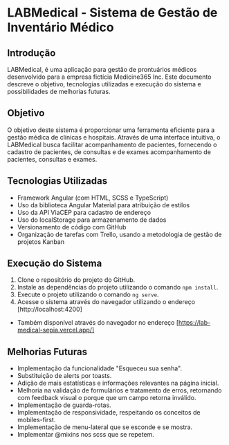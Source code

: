 # LABMedical - Sistema de Gestão de Inventário Médico

## Introdução
LABMedical, é uma aplicação para gestão de prontuários médicos desenvolvido para a empresa fictícia Medicine365 Inc. Este documento descreve o objetivo, tecnologias utilizadas e execução do sistema e possibilidades de melhorias futuras.

## Objetivo
O objetivo deste sistema é proporcionar uma ferramenta eficiente para a gestão médica de clínicas e hospitais. Através de uma interface intuitiva, o LABMedical busca facilitar acompanhamento de pacientes, fornecendo o cadastro de pacientes, de consultas e de exames acompanhamento de pacientes, consultas e exames.

## Tecnologias Utilizadas
- Framework Angular (com HTML, SCSS e TypeScript)
- Uso da biblioteca Angular Material para atribuição de estilos
- Uso da API ViaCEP para cadastro de endereço
- Uso do localStorage para armazenamento de dados
- Versionamento de código com GitHub
- Organização de tarefas com Trello, usando a metodologia de gestão de projetos Kanban

## Execução do Sistema
1. Clone o repositório do projeto do GitHub.
2. Instale as dependências do projeto utilizando o comando `npm install`.
3. Execute o projeto utilizando o comando `ng serve`.
4. Acesse o sistema através do navegador utilizando o endereço [http://localhost:4200]
- Também disponível através do navegador no endereço [https://lab-medical-sepia.vercel.app/]

## Melhorias Futuras
- Implementação da funcionalidade "Esqueceu sua senha".
- Substituição de alerts por toasts.
- Adição de mais estatísticas e informações relevantes na página inicial.
- Melhoria na validação de formulários e tratamento de erros, retornando com feedback visual o porque que um campo retorna inválido.
- Implementação de guarda-rotas.
- Implementação de responsividade, respeitando os conceitos de mobiles-first.
- Implementação de menu-lateral que se esconde e se mostra.
- Implementar @mixins nos scss que se repetem.
